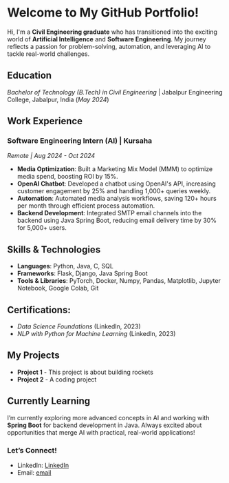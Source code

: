 
# Welcome to My GitHub Portfolio! 
<link rel="stylesheet" href="https://cdnjs.cloudflare.com/ajax/libs/font-awesome/6.0.0-beta3/css/all.min.css">

Hi, I'm a **Civil Engineering graduate** who has transitioned into the exciting world of **Artificial Intelligence** and **Software Engineering**. My journey reflects a passion for problem-solving, automation, and leveraging AI to tackle real-world challenges.

## Education
_Bachelor of Technology (B.Tech) in Civil Engineering_  | Jabalpur Engineering College, Jabalpur, India (_May 2024_)

## Work Experience

### Software Engineering Intern (AI) | Kursaha  
_Remote | Aug 2024 - Oct 2024_

- **Media Optimization**: Built a Marketing Mix Model (MMM) to optimize media spend, boosting ROI by 15%.
- **OpenAI Chatbot**: Developed a chatbot using OpenAI's API, increasing customer engagement by 25% and handling 1,000+ queries weekly.
- **Automation**: Automated media analysis workflows, saving 120+ hours per month through efficient process automation.
- **Backend Development**: Integrated SMTP email channels into the backend using Java Spring Boot, reducing email delivery time by 30% for 5,000+ users.

## Skills & Technologies
- **Languages**: Python, Java, C, SQL
- **Frameworks**: Flask, Django, Java Spring Boot
- **Tools & Libraries**: PyTorch, Docker, Numpy, Pandas, Matplotlib, Jupyter Notebook, Google Colab, Git

## Certifications: 
  - *Data Science Foundations* (LinkedIn, 2023)
  - *NLP with Python for Machine Learning* (LinkedIn, 2023)

## My Projects
<!-- Include Font Awesome -->

- <i class="fas fa-rocket"></i> **Project 1** - This project is about building rockets
- <i class="fas fa-laptop-code"></i> **Project 2** - A coding project

## Currently Learning

I’m currently exploring more advanced concepts in AI and working with **Spring Boot** for backend development in Java. Always excited about opportunities that merge AI with practical, real-world applications!

### Let’s Connect!
- LinkedIn: [LinkedIn](https://www.linkedin.com/in/anurag-mishra-00724205)
- Email: [email](mishraanurag.pro@gmail.com)

 

